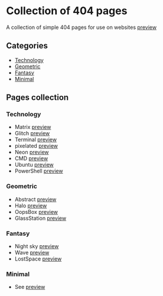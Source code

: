 # Collection of 404 pages
A collection of simple 404 pages for use on websites
[preview](https://mjavadh.github.io/Collection-of-404-pages/)

## Categories

- [Technology](#technology)
- [Geometric](#geometric)
- [Fantasy](#fantasy)
- [Minimal](#minimal)

## Pages collection

### Technology 
- Matrix [preview](https://mjavadh.github.io/Collection-of-404-pages/Technology/Matrix/index.html)
- Glitch [preview](https://mjavadh.github.io/Collection-of-404-pages/Technology/Glitch/index.html)
- Terminal [preview](https://mjavadh.github.io/Collection-of-404-pages/Technology/Terminal/index.html)
- pixelated [preview](https://mjavadh.github.io/Collection-of-404-pages/Technology/pixelated/index.html)
- Neon [preview](https://mjavadh.github.io/Collection-of-404-pages/Technology/Neon/index.html)
- CMD [preview](https://mjavadh.github.io/Collection-of-404-pages/Technology/CMD/index.html)
- Ubuntu [preview](https://mjavadh.github.io/Collection-of-404-pages/Technology/Ubuntu/index.html)
- PowerShell [preview](https://mjavadh.github.io/Collection-of-404-pages/Technology/PowerShell/index.html)
    
### Geometric
- Abstract [preview](https://mjavadh.github.io/Collection-of-404-pages/Geometric/Abstract/index.html)
- Halo [preview](https://mjavadh.github.io/Collection-of-404-pages/Geometric/Halo/index.html)
- OopsBox [preview](https://mjavadh.github.io/Collection-of-404-pages/Geometric/OopsBox/index.html)
- GlassStation [preview](https://mjavadh.github.io/Collection-of-404-pages/Geometric/GlassStation/index.html)

### Fantasy 
- Night sky [preview](https://mjavadh.github.io/Collection-of-404-pages/Fantasy/Night%20sky/index.html)
- Wave [preview](https://mjavadh.github.io/Collection-of-404-pages/Fantasy/Wave/index.html)
- LostSpace [preview](https://mjavadh.github.io/Collection-of-404-pages/Fantasy/LostSpace/index.html)

### Minimal
- See [preview](https://mjavadh.github.io/Collection-of-404-pages/Minimal/See/index.html)
